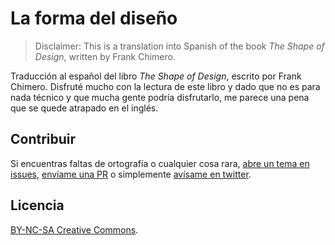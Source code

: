 # La forma del diseño

>Disclaimer: This is a translation into Spanish of the book _The Shape of Design_, written by Frank Chimero.

Traducción al español del libro _The Shape of Design_, escrito por Frank Chimero.
Disfruté mucho con la lectura de este libro y dado que no es para nada técnico y que mucha gente podría disfrutarlo, me parece una pena que se quede atrapado en el inglés.

## Contribuir
Si encuentras faltas de ortografía o cualquier cosa rara, [abre un tema en issues](https://github.com/jaicab/localFont/issues/new), [envíame una PR](https://github.com/jaicab/localFont/compare/) o simplemente [avísame en twitter](https://twitter.com/jaicab_).

## Licencia
[BY-NC-SA Creative Commons](http://creativecommons.org/licenses/by-nc-sa/3.0/).